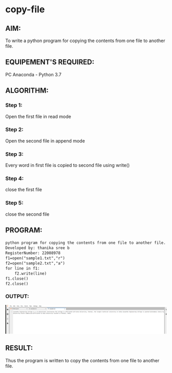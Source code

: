 # copy-file

## AIM:

To write a python program for copying the contents from one file to another file.

## EQUIPEMENT'S REQUIRED: 

PC Anaconda - Python 3.7

## ALGORITHM: 

### Step 1:

Open the first file in read mode

### Step 2: 

Open the second file in append mode
 
### Step 3: 

Every word in first file is copied to second file using write()

### Step 4:  

close the first file

### Step 5: 

close the second file

## PROGRAM:
```
python program for copying the contents from one file to another file.
Developed by: thanika sree b
RegisterNumber: 22008978
f1=open("sample1.txt","r")
f2=open("sample2.txt","a")
for line in f1:
    f2.write(line)
f1.close()
f2.close()
```
### OUTPUT:

![](/5%20inpt.png)

## RESULT:

Thus the program is written to copy the contents from one file to another file.